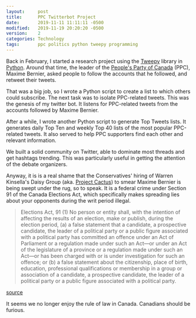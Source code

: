 ```yaml
---
layout:     post
title:      PPC Twitterbot Project
date:       2019-11-11 11:11:11 -0500
modified:   2019-11-19 20:20:20 -0500
version:    2
categories: Technology
tags:       ppc politics python tweepy programming
---
```


Back in February, I started a research project using the 
[Tweepy][tweepy] library in [Python][python].  Around that time, the 
leader of the [People's Party of Canada][ppc] (PPC), Maxime Bernier, 
asked people to follow the accounts that he followed, and retweet their 
tweets.

That was a big job, so I wrote a Python script to create a list to 
which others could subscribe.  The next task was to isolate PPC-related 
tweets.  This was the genesis of my twitter bot.  It listens for 
PPC-related tweets from the accounts followed by Maxime Bernier.

After a while, I wrote another Python script to generate Top Tweets 
lists.  It generates daily Top Ten and weekly Top 40 lists of the most 
popular PPC-related tweets.  It also served to help PPC supporters find 
each other and relevant information.

We built a solid community on Twitter, able to dominate most threads 
and get hashtags trending.  This was particularly useful in getting the 
attention of the debate organizers.

Anyway, it is is a real shame that the Conservatives' hiring of Warren 
Kinsella's Daisy Group (aka. [Project Cactus][cactus]) to smear Maxime 
Bernier is being swept under the rug, so to speak.  It is a federal 
crime under Section 91 of the Canada Elections Act, which specifically 
makes spreading lies about your opponents during the writ period 
illegal.

> Elections Act, 91 (1) No person or entity shall, with the intention 
> of affecting the results of an election, make or publish, during the 
> election period, (a) a false statement that a candidate, a 
> prospective candidate, the leader of a political party or a 
> public figure associated with a political party has committed an 
> offence under an Act of Parliament or a regulation made under such 
> an Act—or under an Act of the legislature of a province or a 
> regulation made under such an Act—or has been charged with or is 
> under investigation for such an offence; or (b) a false statement 
> about the citizenship, place of birth, education, professional 
> qualifications or membership in a group or association of a 
> candidate, a prospective candidate, the leader of a political party 
> or a public figure associated with a political party.

[source][cea91]

It seems we no longer enjoy the rule of law in Canada.  Canadians should 
be furious.


[cea91]:    https://www.cbc.ca/news/politics/elections-canada-section-91-2019-election-1.5345250
[ppc]:      https://peoplespartyofcanada.ca/?recruiter_id=964689
[cactus]:   https://www.theglobeandmail.com/politics/article-kinsella-firm-hired-to-seek-and-destroy-berniers-peoples-party/
[python]:   https://python.org
[tweepy]:   https://pypi.org/project/tweepy


